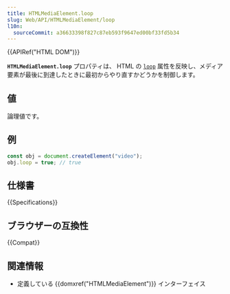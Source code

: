 ```yaml
---
title: HTMLMediaElement.loop
slug: Web/API/HTMLMediaElement/loop
l10n:
  sourceCommit: a36633398f827c87eb593f9647ed00bf33fd5b34
---
```


{{APIRef("HTML DOM")}}

**`HTMLMediaElement.loop`** プロパティは、 HTML の [`loop`](/ja/docs/Web/HTML/Element/video#loop) 属性を反映し、メディア要素が最後に到達したときに最初からやり直すかどうかを制御します。

## 値

論理値です。

## 例

```js
const obj = document.createElement("video");
obj.loop = true; // true
```

## 仕様書

{{Specifications}}

## ブラウザーの互換性

{{Compat}}

## 関連情報

- 定義している {{domxref("HTMLMediaElement")}} インターフェイス
